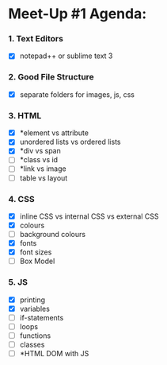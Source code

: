 # Meet-Up #1 Agenda:

### 1. Text Editors
- [x] notepad++ or sublime text 3

### 2. Good File Structure
- [x] separate folders for images, js, css

### 3. HTML
- [x] *element vs attribute
- [x] unordered lists vs ordered lists
- [x] *div vs span
- [ ] *class vs id
- [ ] *link vs image
- [ ] table vs layout

### 4. CSS
- [x] inline CSS vs internal CSS vs external CSS
- [x] colours
- [ ] background colours
- [x] fonts
- [x] font sizes
- [ ] Box Model

### 5. JS
- [x] printing
- [x] variables
- [ ] if-statements
- [ ] loops
- [ ] functions
- [ ] classes
- [ ] *HTML DOM with JS

